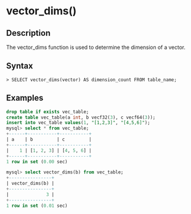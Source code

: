 # **vector_dims()**

## **Description**

The vector_dims function is used to determine the dimension of a vector.

## **Syntax**

```
> SELECT vector_dims(vector) AS dimension_count FROM table_name;
```

## **Examples**

```sql
drop table if exists vec_table;
create table vec_table(a int, b vecf32(3), c vecf64(3));
insert into vec_table values(1, "[1,2,3]", "[4,5,6]");
mysql> select * from vec_table;
+------+-----------+-----------+
| a    | b         | c         |
+------+-----------+-----------+
|    1 | [1, 2, 3] | [4, 5, 6] |
+------+-----------+-----------+
1 row in set (0.00 sec)

mysql> select vector_dims(b) from vec_table;
+----------------+
| vector_dims(b) |
+----------------+
|              3 |
+----------------+
1 row in set (0.01 sec)
```
